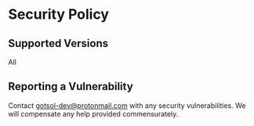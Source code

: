 # Security Policy

## Supported Versions

All

## Reporting a Vulnerability

Contact gotsol-dev@protonmail.com with any security vulnerabilities. We will compensate any help provided commensurately. 
